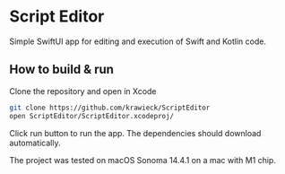 # Script Editor

Simple SwiftUI app for editing and execution of Swift and Kotlin code.

## How to build & run

Clone the repository and open in Xcode

```sh
git clone https://github.com/krawieck/ScriptEditor
open ScriptEditor/ScriptEditor.xcodeproj/
```

Click run button to run the app. The dependencies should download automatically.

The project was tested on macOS Sonoma 14.4.1 on a mac with M1 chip. 
